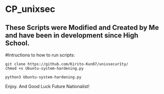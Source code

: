 # CP_unixsec
## These Scripts were Modified and Created by Me and have been in development since High School.

#Intructions to how to run scripts:
```
git clone https://github.com/Kirito-Kun07/unixsecur1ty/
chmod +x Ubuntu-system-hardening.py

python3 Ubuntu-system-hardening.py
```
Enjoy. And Good Luck Future Nationalist!
